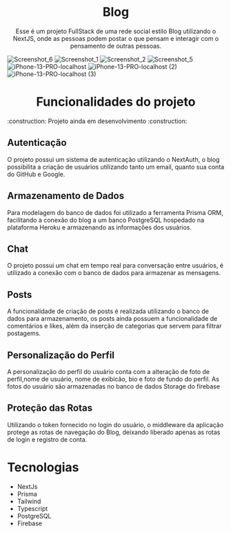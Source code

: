 <h1 align="center">Blog</h1>
<p align="center">Esse é um projeto FullStack de uma rede social estilo Blog utilizando o NextJS, onde as pessoas podem postar o que pensam e interagir com o pensamento de outras pessoas.</p>
<div style={{display:inline }}>
  
![Screenshot_6](https://github.com/MatheusSCristo/Blog/assets/138341797/f1b2cd58-7c88-45b3-8d1c-7c2610ee421d)
![Screenshot_1](https://github.com/MatheusSCristo/Blog/assets/138341797/b07718c1-f946-46fc-bcd7-496ad40b36c7)
![Screenshot_2](https://github.com/MatheusSCristo/Blog/assets/138341797/19fd43a9-1eff-4ff9-a828-aa5ef27751e3)
![Screenshot_5](https://github.com/MatheusSCristo/Blog/assets/138341797/69c00a21-179c-4974-a097-3ede4ebabf0c)
![iPhone-13-PRO-localhost](https://github.com/MatheusSCristo/Blog/assets/138341797/57650fda-6cd7-4bdf-bb79-e3519207262a)
![iPhone-13-PRO-localhost (2)](https://github.com/MatheusSCristo/Blog/assets/138341797/f3c9e5af-3b84-4217-aa1a-fa11ed8f7cd8)
![iPhone-13-PRO-localhost (3)](https://github.com/MatheusSCristo/Blog/assets/138341797/518dcc7a-2e37-4559-9a41-7d51a2d15479)
</div>


<h1 align='center'> Funcionalidades do projeto</h1>
:construction: Projeto ainda em desenvolvimento :construction:

<h2>Autenticação</h2>
<p>O projeto possui um sistema de autenticação utilizando o NextAuth, o blog possibilita a criação de usuários utilizando tanto um email, quanto sua conta do GitHub e Google.</p>

<h2>Armazenamento de Dados</h2>
<p>Para modelagem do banco de dados foi utilizado a ferramenta Prisma ORM, facilitando a conexão do blog a um banco PostgreSQL hospedado na plataforma Heroku e armazenando as informações dos usuários.</p>

<h2>Chat</h2>
<p>O projeto possui um chat em tempo real para conversação entre usuários, é utilizado a conexão com o banco de dados para armazenar as mensagens.</p>

<h2>Posts</h2>
<p>A funcionalidade de criação de posts é realizada utilizando o banco de dados para armazenamento, os posts ainda possuem a funcionalidade de comentários e likes, além da inserção de categorias que servem para filtrar postagems.</p>

<h2>Personalização do Perfil</h2>
<p>A personalização do perfil do usuário conta com a alteração de foto de perfil,nome de usuário, nome de exibicão, bio e foto de fundo do perfil. As fotos do usuário são armazenadas no banco de dados Storage do firebase</p>

<h2>Proteção das Rotas</h2>
<p>Utilizando o token fornecido no login do usuário, o middleware da aplicação protege as rotas de navegação do Blog, deixando liberado apenas as rotas de login e registro de conta.</p>

<h1>Tecnologias</h1>
<ul>
<li>NextJs</li>
<li>Prisma</li>
<li>Tailwind</li>
<li>Typescript</li>
<li>PostgreSQL</li>
<li>Firebase</li>
<ul>
